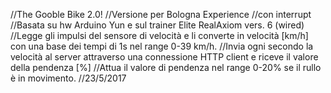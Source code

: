 //The Gooble Bike 2.0!
//Versione per Bologna Experience
//con interrupt
//Basata su hw Arduino Yun e sul trainer Elite RealAxiom vers. 6 (wired)
//Legge gli impulsi del sensore di velocità e li converte in velocità [km/h] con una base dei tempi di 1s nel range 0-39 km/h.
//Invia ogni secondo la velocità al server attraverso una connessione HTTP client e riceve il valore della pendenza [%]
//Attua il valore di pendenza nel range 0-20% se il rullo è in movimento.
//23/5/2017

